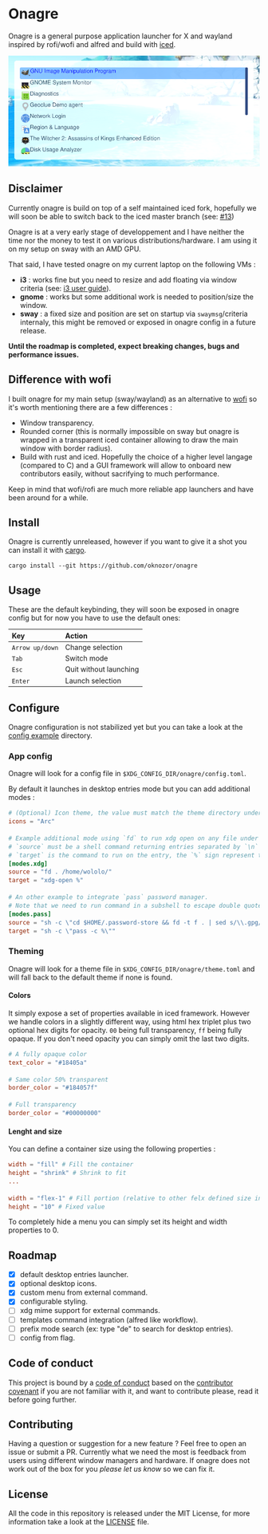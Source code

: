 # Onagre 

Onagre is a general purpose application launcher for X and wayland  inspired by rofi/wofi and alfred and build with [iced](https://github.com/hecrj/iced/). 

![screenshot](screenshots/sc1.png)

## Disclaimer 

Currently onagre is build on top of a self maintained iced fork, hopefully we will soon be able to 
switch back to the iced master branch (see: [#13](https://github.com/oknozor/onagre/issues/13))

Onagre is at a very early stage of developpement and I have neither the time nor the money to test it on various
distributions/hardware. I am using it on my setup on sway with an AMD GPU. 

That said, I have tested onagre on my current laptop on the following VMs :  
  - **i3** : works fine but you need to resize and add floating via window criteria (see: [i3 user guide](https://i3wm.org/docs/userguide.html)).
  - **gnome** : works but some additional work is needed to position/size the window.
  - **sway** : a fixed size and position are set on startup via `swaymsg`/criteria internaly, this might be removed or exposed in onagre config in a future release.

**Until the roadmap is completed, expect breaking changes, bugs and performance issues.**

## Difference with wofi

I built onagre for my main setup (sway/wayland) as an alternative to [wofi](https://hg.sr.ht/~scoopta/wofi) so it's worth mentioning there are a few differences : 

- Window transparency.
- Rounded corner (this is normally impossible on sway but onagre is wrapped in a transparent iced container 
  allowing to draw the main window with border radius).
- Build with rust and iced.
  Hopefully the choice of a higher level langage (compared to C) and a GUI framework will allow to onboard new contributors easily, without sacrifying to much performance. 
  
Keep in mind that wofi/rofi are much more reliable app launchers and have been around for a while.

## Install

Onagre is currently unreleased, however if you want to give it a shot you can install it with [cargo](https://doc.rust-lang.org/cargo/getting-started/installation.html). 

```
cargo install --git https://github.com/oknozor/onagre
```
## Usage 

These are the default keybinding, they will soon be exposed in onagre config but for now you have to use the default ones: 

| Key     | Action  | 
| :----   | :-----  |
| `Arrow up/down` | Change selection |
| `Tab`   | Switch mode | 
| `Esc`   | Quit without launching | 
| `Enter` | Launch selection | 

## Configure

Onagre configuration is not stabilized yet but you can take a look at the [config example](config_example) directory.

### App config

Onagre will look for a config file in `$XDG_CONFIG_DIR/onagre/config.toml`. 

By default it launches in desktop entries mode but you can add additional modes :

```toml
# (Optional) Icon theme, the value must match the theme directory under `$XDG_DATA_DIRS/icons/{my_theme}`
icons = "Arc"

# Example additional mode using `fd` to run xdg open on any file under $HOME
# `source` must be a shell command returning entries separated by `\n`
# `target` is the command to run on the entry, the `%` sign represent the selected entry. 
[modes.xdg]
source = "fd . /home/wololo/"
target = "xdg-open %"

# An other example to integrate `pass` password manager.
# Note that we need to run command in a subshell to escape double quotes and have env variables accessible.
[modes.pass]
source = "sh -c \"cd $HOME/.password-store && fd -t f . | sed s/\\.gpg//\""
target = "sh -c \"pass -c %\""
```

### Theming

Onagre will look for a theme file in `$XDG_CONFIG_DIR/onagre/theme.toml` and will fall back to the default theme if none is found. 

#### Colors

It simply expose a set of properties available in iced framework. However we handle colors in a slightly different way, using html hex triplet plus two optional hex digits
for opacity. `00` being full transparency, `ff` being fully opaque. If you don't need opacity you can simply omit the last two digits.

```toml
# A fully opaque color
text_color = "#18405a"

# Same color 50% transparent
border_color = "#184057f" 

# Full transparency
border_color = "#00000000" 
```

#### Lenght and size

You can define a container size using the following properties : 

```toml
width = "fill" # Fill the container
height = "shrink" # Shrink to fit
...

width = "flex-1" # Fill portion (relative to other felx defined size in the container) 
height = "10" # Fixed value
```

To completely hide a menu you can simply set its height and width properties to 0. 

## Roadmap

  - [x] default desktop entries launcher. 
  - [x] optional desktop icons.
  - [x] custom menu from external command.
  - [x] configurable styling.
  - [ ] xdg mime support for external commands. 
  - [ ] templates command integration (alfred like workflow).
  - [ ] prefix mode search (ex: type "de" to search for desktop entries).
  - [ ] config from flag.

## Code of conduct

This project is bound by a [code of conduct](CODE_OF_CONDUCT.md) based on the [contributor covenant](https://www.contributor-covenant.org/) if you are not familiar with it, and want to contribute please, read it before going further.

## Contributing

Having a question or suggestion for a new feature ? Feel free to open an issue or submit a PR.
Currently what we need the most is feedback from users using different window managers and hardware. 
If onagre does not work out of the box for you *please let us know* so we can fix it.

## License 

All the code in this repository is released under the MIT License, for more information take a look at the [LICENSE](LICENSE) file.
